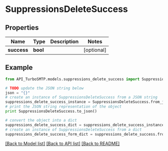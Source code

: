 # SuppressionsDeleteSuccess


## Properties

Name | Type | Description | Notes
------------ | ------------- | ------------- | -------------
**success** | **bool** |  | [optional] 

## Example

```python
from API_TurboSMTP.models.suppressions_delete_success import SuppressionsDeleteSuccess

# TODO update the JSON string below
json = "{}"
# create an instance of SuppressionsDeleteSuccess from a JSON string
suppressions_delete_success_instance = SuppressionsDeleteSuccess.from_json(json)
# print the JSON string representation of the object
print SuppressionsDeleteSuccess.to_json()

# convert the object into a dict
suppressions_delete_success_dict = suppressions_delete_success_instance.to_dict()
# create an instance of SuppressionsDeleteSuccess from a dict
suppressions_delete_success_form_dict = suppressions_delete_success.from_dict(suppressions_delete_success_dict)
```
[[Back to Model list]](../README.md#documentation-for-models) [[Back to API list]](../README.md#documentation-for-api-endpoints) [[Back to README]](../README.md)


